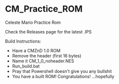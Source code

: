 # CM_Practice_ROM
Celeste Mario Practice Rom

Check the Releases page for the latest .IPS

Build Instructions:
- Have a CMZnD 1.0 ROM
- Remove the header (first 16 bytes)
- Name it CM_1_0_noheader.NES
- Run_build.bat
- Pray that Powershell doesn't give you any bullshit
- You have a built ROM! Congratulations! ...hopefully

